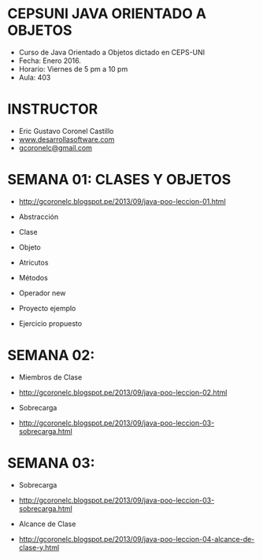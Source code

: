 # CEPSUNI JAVA ORIENTADO A OBJETOS
- Curso de Java Orientado a Objetos dictado en CEPS-UNI
- Fecha:  Enero 2016.
- Horario: Viernes de 5 pm a 10 pm
- Aula: 403

# INSTRUCTOR

- Eric Gustavo Coronel Castillo
- www.desarrollasoftware.com
- gcoronelc@gmail.com

# SEMANA 01: CLASES Y OBJETOS

- http://gcoronelc.blogspot.pe/2013/09/java-poo-leccion-01.html

- Abstracción
- Clase
- Objeto
- Atricutos
- Métodos
- Operador new
- Proyecto ejemplo
- Ejercicio propuesto

# SEMANA 02:

- Miembros de Clase
- http://gcoronelc.blogspot.pe/2013/09/java-poo-leccion-02.html

- Sobrecarga
- http://gcoronelc.blogspot.pe/2013/09/java-poo-leccion-03-sobrecarga.html

# SEMANA 03:

- Sobrecarga
- http://gcoronelc.blogspot.pe/2013/09/java-poo-leccion-03-sobrecarga.html

- Alcance de Clase
- http://gcoronelc.blogspot.pe/2013/09/java-poo-leccion-04-alcance-de-clase-y.html



 




